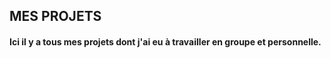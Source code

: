 ## MES PROJETS
#### Ici il y a tous mes projets dont j'ai eu à travailler en groupe et personnelle.
